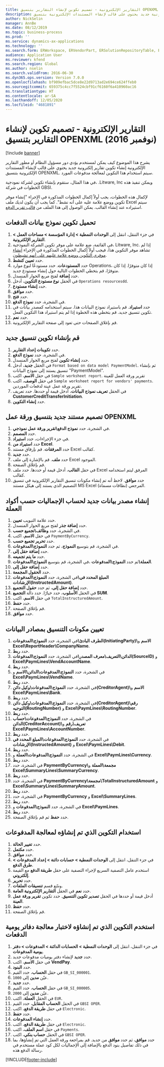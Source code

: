 ```yaml
---
title: التقارير الإلكترونية - تصميم تكوين لإنشاء التقارير بتنسيق OPENXML (نوفمبر 2016)
description: يشرح هذا الموضوع كيف يمكن لمستخدم يؤدي دور مسؤول النظام أو مطور التقارير الإلكترونية إنشاء تكوين تقارير إلكترونية جديد يحتوي على قالب لإنشاء المستندات الإلكترونية بتنسيق OPENXML.
author: NickSelin
manager: AnnBe
ms.date: 08/12/2019
ms.topic: business-process
ms.prod: ''
ms.service: dynamics-ax-applications
ms.technology: ''
ms.search.form: ERWorkspace, ERVendorPart, ERSolutionRepositoryTable, ERSolutionRepositoryCreateDropDialog, ERSolutionImport,  ERSolutionTable, ERSolutionCreateDropDialog, EROperationDesigner, ERDataSourceAddDropDialog, ERModelGroupByFunctionEditor, VendPaymMode, LedgerJournalTable, LedgerJournalTransVendPaym
audience: Application User
ms.reviewer: kfend
ms.search.region: Global
ms.author: nselin
ms.search.validFrom: 2016-06-30
ms.dyn365.ops.version: Version 7.0.0
ms.openlocfilehash: bf909efbac5dce8e22d9713ad2e694ce624ffeb0
ms.sourcegitcommit: 659375c4cc7f5524cbf91cf6160f6a410960ac16
ms.translationtype: HT
ms.contentlocale: ar-SA
ms.lasthandoff: 12/05/2020
ms.locfileid: "4681891"
---
```

# <a name="er-design-a-configuration-for-generating-reports-in-openxml-format-november-2016"></a>التقارير الإلكترونية - تصميم تكوين لإنشاء التقارير بتنسيق OPENXML (نوفمبر 2016)

[!include [banner](../../includes/banner.md)]

يشرح هذا الموضوع كيف يمكن لمستخدم يؤدي دور مسؤول النظام أو مطور التقارير الإلكترونية إنشاء تكوين تقارير إلكترونية جديد يحتوي على قالب لإنشاء المستندات الإلكترونية بتنسيق OPENXML. سيتم استخدام هذا التكوين لمعالجة مدفوعات المورد.

في هذا المثال، ستقوم بإنشاء تكوين لشركة نمودجية، .Litware, Inc ويمكن تنفيذ هذه الخطوات في شركة GBSI.

لإكمال هذه الخطوات، يجب أولاً إكمال الخطوات المذكورة في الإجراء "إنشاء موفر تكوين ووضع علامة عليه على أنه نشط". كما يجب أن يكون لديك ملف Excel سيتم استيراده عند إنشاء القالب. يمكن الوصول إلى هذا الملف من [قالب تقرير الدفع](https://go.microsoft.com/fwlink/?linkid=862266).


## <a name="upload-the-payments-data-model-configuration"></a>تحميل تكوين نموذج بيانات الدفعات
1. في جزء التنقل، انتقل إلى **الوحدات النمطية > إدارة المؤسسة > مساحات العمل > التقارير الإلكترونية**.
2. في القائمة، ضع علامة على موفر تكوين الشركة النموذجية، Litware, Inc. إذا لم تشاهد موفر التكوين هذا، فيجب أولاً إكمال الخطوات المذكورة في الإجراء [إنشاء موفري التكوين ووضع علامة عليهم على أنهم نشيطون](er-configuration-provider-mark-it-active-2016-11.md).
3. حدد **تعيين كنشط**.
4. حدد **المستودعات**. حدد مستودعًا لنوع موارد Operations، إذا كان متوفرًا. إذا كان متوفرًا، قم بتخطي الخطوات التالية حول إنشاء مستودع جديد.  
5. حدد **إضافة** لفتح مربع الحوار المنسدل.
6. في الحقل **نوع مستودع التكوين**، أدخل `Operations resourcesdd`.
7. حدد **إنشاء مستودع**.
8. حدد **موافق**.
9. حدد **فتح**.
10. في الشجرة، حدد **نموذج الدفع**.
11. حدد **استيراد**. قم باستيراد نموذج البيانات هذا. سيتم استخدامه كمصدر بيانات في تكوين تنسيق جديد. قم بتخطي هذه الخطوة إذا لم يتم استيراد هذا التكوين الفعل.  
12. حدد **نعم**.
13. قم بإغلاق الصفحات حتى تعود إلى صفحة التقارير الإلكترونية.

## <a name="create-a-new-format-configuration"></a>قم بإنشاء تكوين تنسيق جديد
1. حدد **تكوينات إعداد التقارير‬**.
2. في الشجرة، حدد **نموذج الدفع**.
3. حدد **إنشاء تكوين** لفتح مربع الحوار المنسدل.
4. في الحقل **جديد**، أدخل `Format based on data model PaymentModel`. ثم بإنشاء تنسيق يستند إلى نموذج البيانات "PaymentModel".
5. في حقل **الاسم**، اكتب `Sample worksheet report`. تقرير ورقة العمل للعينة  
6. في حقل **الوصف**، اكتب `Sample worksheet report for vendors' payments`. تقرير ورقة عمل عينة لدفعات الموردين.  
7. في الحقل **تعريف نموذج البيانات**، أدخل قيمة أو حددها. حدد تعريف **CustomerCreditTransferInitiation**.  
8. حدد **إنشاء التكوين**.

## <a name="design-a-new-document-in-openxml-worksheet-format"></a>تصميم مستند جديد بتنسيق ورقة عمل OPENXML
1. في الشجرة، حدد **نموذج الدفع\تقرير ورقة عمل نموذجي**.
2. حدد **المصمم**.
3. في جزء الإجراءات، حدد **استيراد**.
4. حدد **استيراد من Excel**.
5. حدد **المرفقات**. قم بإرفاق مستند Excel كقالب.  
6. حدد **جديد**.
7. حدد **ملف**. قم بالإشارة إلى ملف Excel الموجود.  
8. قم بإغلاق الصفحة.
9. في حقل **القالب**، أدخل قيمة أو حددها. حدد ملف Excel المرفق ليتم استخدامه كقالب.  
10. حدد **موافق**. لاحظ أنه تم إنشاء مكونات تنسيق التقارير الإلكترونية في تنسيق التصميم الذي يستند إلى هيكل مستند MS Excel المرجعي (نطاقات مسماة).  

## <a name="create-a-new-data-source-to-calculate-totals-by-currency-codes"></a>إنشاء مصدر بيانات جديد لحساب الإجماليات حسب أكواد العملة
1. حدد علامة التبويب **تعيين**.
2. حدد **إضافة جذر** لفتح مربع الحوار المنسدل.
3. في الشجرة، حدد **وظائف\تجميع حسب**.
4. في حقل **الاسم**، اكتب `PaymentByCurrency`.
5. حدد **تحرير تجميع حسب**.
6. في الشجرة، قم بتوسيع **النموذج**، ثم حدد **النموذج\المدفوعات‏‎‏‎**.
7. حدد **إضافة حقل إلى**.
8. حدد **ما يتم تجميعه**.
9. في الشجرة، قم بتوسيع **النموذج\المدفوعات‏‎**، ثم حدد **النموذج\المدفوعات‏‎‏‎\العملة**.
10. حدد **إضافة حقل إلى**.
11. حدد **الحقول المجمعة**.
12. في الشجرة، حدد **النموذج\المدفوعات‏‎‏‎\المبلغ المحدد في الإرشادات(InstructedAmount)**.
13. حدد **إضافة حقل إلى**، ثم حدد **حقول التجميع**.
14. في الحقل **الأسلوب**، حدد خيارًا. حدد دالة **التجميع SUM**.  
15. في حقل **الاسم**، اكتب `TotalInstructuredAmount`.
16. حدد **حفظ**.
17. قم بإغلاق الصفحة.
18. حدد **موافق**.

## <a name="map-format-components-to-data-sources"></a>تعيين مكونات التنسيق بمصادر البيانات
1. في الشجرة، حدد **النموذج\المدفوعات‏‎‏‎\الطرف البادئ‬(InitiatingParty)\الاسم** و **Excel\ReportHeader\CompanyName**.
2. حدد **ربط**.
3. في الشجرة، حدد **النموذج\المدفوعات‏‎‏‎\الدائن‬\التعريف\معرف المصدر‬(SourceID)** و **Excel\PaymLines\VendAccountName**.
4. حدد **ربط**.
5. في الشجرة، حدد **النموذج\المدفوعات\الدائن‬\الاسم** و **Excel\PaymLines\VendName**.
6. حدد **ربط**.
7. في الشجرة، حدد **النموذج\المدفوعات\وكيل دائن‬(CreditorAgent)‬\الاسم** و **Excel\PaymLines\Bank**.
8. حدد **ربط**.
9. في الشجرة، حدد **النموذج\المدفوعات\وكيل دائن‬(CreditorAgent)‬\رقم التوجيه(RoutingNumber)** و **Excel\PaymLines\RoutingNumber**.
10. حدد **ربط**.
11. في الشجرة، حدد **النموذج\المدفوعات\حساب الدائن(CreditorAccount)\تعريف\رقم** و **Excel\PaymLines\AccountNumber**.
12. حدد **ربط**.
13. في الشجرة، حدد **النموذج\المدفوعات\المبلغ المحدد في الإرشادات(InstructedAmount)** و **Excel\PaymLines\Debit**.
14. حدد **ربط**.
15. في الشجرة، حدد **النموذج\المدفوعات\العملة** و **Excel\PaymLines\Currency‎**.
16. حدد **ربط**.
17. في الشجرة، حدد **PaymentByCurrency\مجمعة\العملة** و **Excel\SummaryLines\SummaryCurrency**.
18. حدد **ربط**.
19. في الشجرة، حدد **PaymentByCurrency\مجمعة\TotalInstructuredAmount** و **Excel\SummaryLines\SummaryAmount**.
20. حدد **ربط**.
21. في الشجرة، حدد **PaymentByCurrency** و **Excel\SummaryLines**.
22. حدد **ربط**.
23. في الشجرة، حدد **النموذج\المدفوعات** و **Excel\PaymLines‎**.
24. حدد **ربط**.
25. حدد **حفظ** ثم قم بإغلاق الصفحة.

## <a name="use-the-created-configuration-for-payments-processing"></a>استخدام التكوين الذي تم إنشاؤه لمعالجة المدفوعات
1. حدد **تغيير الحالة**.
2. حدد **مكتمل**.
3. حدد **موافق**.
4. في جزء التنقل، انتقل إلى **الوحدات النمطية‬ > حسابات دائنة > إعداد المدفوعات‬ > طرق الدفع‬**.
5. استخدم عامل التصفية السريع لإجراء التصفية على حقل **طريقة الدفع** مع القيمة **إلكتروني**.
6. حدد **تحرير**.
7. وسّع قسم **تنسيقات الملفات**.
8. حدد **نعم** في الحقل **التقارير الإلكترونية العامة**.
9. أدخل قيمة أو حددها في الحقل **تصدير تكوين التنسيق‬**. حدد تكوين **تقرير ورقة عمل العينة**.  
10. حدد **حفظ**.
11. قم بإغلاق الصفحة.

## <a name="use-the-created-configuration-for-testing-of-payment-journals-processing"></a>استخدم التكوين الذي تم إنشاؤه لاختبار معالجة دفاتر يومية الدفعات
1. في جزء التنقل، انتقل إلى **الوحدات النمطية > الحسابات الدائنة > المدفوعات > دفتر يومية المدفوعات‬**.
2. حدد **جديد** لإنشاء دفتر يوميات مدفوعات جديد.
3. في حقل **الاسم**، اكتب **VendPay**.
4. حدد **البنود**.
5. في حقل **الحساب**، حدد القيم `GB_SI_000001`.
6. عيّن **مدين‬** إلى `1000`.
7. حدد **جديد**.
8. في حقل **الحساب**، حدد القيم `GB_SI_000005`.
9. عيّن **مدين‬** إلى `2000`.
10. في الحقل **العملة**، اكتب `EUR`.
11. في الحقل **الحساب المقابل**، حدد القيم `GBSI OPER`.
12. في حقل **طريقة الدفع**، اكتب `Electronic`.
13. حدد **حفظ**.
14. حدد **إنشاء المدفوعات**.
15. في حقل **طريقة الدفع**، اكتب `Electronic`.
16. في حقل **اسم الملف**، اكتب `Payments`.
17. في الحقل **حساب بنكي**، اكتب `GBSI OPER`.
18. حدد **موافق**، ثم حدد **موافق** من جديد. قم بمراجعة ورقة العمل التي تم إنشاؤها، بما في ذلك تفاصيل بنود الدفع بالإضافة إلى الإجماليات لكل كود عملة مستخدم في رسالة الدفع هذه.  



[!INCLUDE[footer-include](../../../../includes/footer-banner.md)]